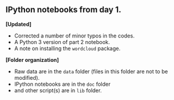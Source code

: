 ## IPython notebooks from day 1.

**[Updated]** 

+ Corrected a number of minor typos in the codes.
+ A Python 3 version of part 2 notebook.
+ A note on installing the `wordcloud` package. 

**[Folder organization]**

+ Raw data are in the `data` folder (files in this folder are not to be modified). 
+ IPython notebooks are in the `doc` folder 
+ and other script(s) are in `lib` folder. 
